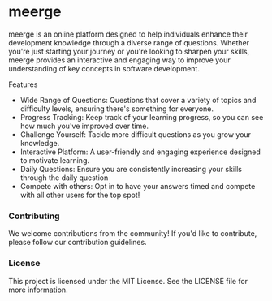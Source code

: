 # meerge

meerge is an online platform designed to help individuals enhance their development knowledge through a diverse range of questions. Whether you're just starting your journey or you're looking to sharpen your skills, meerge provides an interactive and engaging way to improve your understanding of key concepts in software development.

Features

- Wide Range of Questions: Questions that cover a variety of topics and difficulty levels, ensuring there's something for everyone.
- Progress Tracking: Keep track of your learning progress, so you can see how much you've improved over time.
- Challenge Yourself: Tackle more difficult questions as you grow your knowledge.
- Interactive Platform: A user-friendly and engaging experience designed to motivate learning.
- Daily Questions: Ensure you are consistently increasing your skills through the daily question
- Compete with others: Opt in to have your answers timed and compete with all other users for the top spot!

### Contributing

We welcome contributions from the community! If you'd like to contribute, please follow our contribution guidelines.

### License

This project is licensed under the MIT License. See the LICENSE file for more information.
